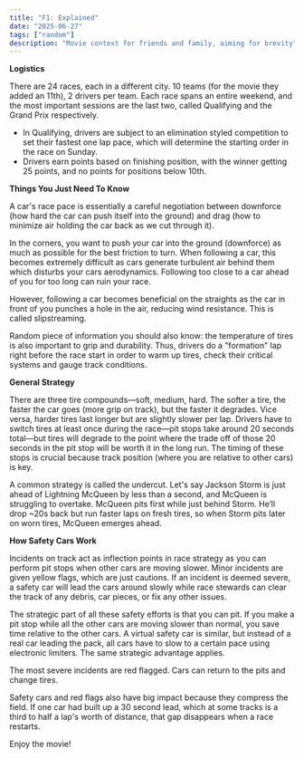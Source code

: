 ```yaml
---
title: "F1: Explained"
date: "2025-06-27"
tags: ["random"]
description: "Movie context for friends and family, aiming for brevity"
---
```


**Logistics** 

There are 24 races, each in a different city. 10 teams (for the movie they added an 11th), 2 drivers per team. Each race spans an entire weekend, and the most important sessions are the last two, called Qualifying and the Grand Prix respectively.
- In Qualifying, drivers are subject to an elimination styled competition to set their fastest one lap pace, which will determine the starting order in the race on Sunday.
- Drivers earn points based on finishing position, with the winner getting 25 points, and no points for positions below 10th.

**Things You Just Need To Know**

A car's race pace is essentially a careful negotiation between downforce (how hard the car can push itself into the ground) and drag (how to minimize air holding the car back as we cut through it). 

In the corners, you want to push your car into the ground (downforce) as much as possible for the best friction to turn. When following a car, this becomes extremely difficult as cars generate turbulent air behind them which disturbs your cars aerodynamics. Following too close to a car ahead of you for too long can ruin your race.

However, following a car becomes beneficial on the straights as the car in front of you punches a hole in the air, reducing wind resistance. This is called slipstreaming. 

Random piece of information you should also know: the temperature of tires is also important to grip and durability. Thus, drivers do a "formation" lap right before the race start in order to warm up tires, check their critical systems and gauge track conditions.

**General Strategy**

There are three tire compounds—soft, medium, hard. The softer a tire, the faster the car goes (more grip on track), but the faster it degrades. Vice versa, harder tires last longer but are slightly slower per lap. Drivers have to switch tires at least once during the race—pit stops take around 20 seconds total—but tires will degrade to the point where the trade off of those 20 seconds in the pit stop will be worth it in the long run. The timing of these stops is crucial because track position (where you are relative to other cars) is key. 

A common strategy is called the undercut. Let's say Jackson Storm is just ahead of Lightning McQueen by less than a second, and McQueen is struggling to overtake. McQueen pits first while just behind Storm. He’ll drop ~20s back but run faster laps on fresh tires, so when Storm pits later on worn tires, McQueen emerges ahead.

**How Safety Cars Work**

Incidents on track act as inflection points in race strategy as you can perform pit stops when other cars are moving slower. Minor incidents are given yellow flags, which are just cautions. If an incident is deemed severe, a safety car will lead the cars around slowly while race stewards can clear the track of any debris, car pieces, or fix any other issues.

The strategic part of all these safety efforts is that you can pit. If you make a pit stop while all the other cars are moving slower than normal, you save time relative to the other cars. A virtual safety car is similar, but instead of a real car leading the pack, all cars have to slow to a certain pace using electronic limiters. The same strategic advantage applies.

The most severe incidents are red flagged. Cars can return to the pits and change tires.

Safety cars and red flags also have big impact because they compress the field. If one car had built up a 30 second lead, which at some tracks is a third to half a lap's worth of distance, that gap disappears when a race restarts.

Enjoy the movie!
